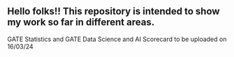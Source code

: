 ## Hello folks!! This repository is intended to show my work so far in different areas.

GATE Statistics and GATE Data Science and AI Scorecard to be uploaded on 16/03/24
